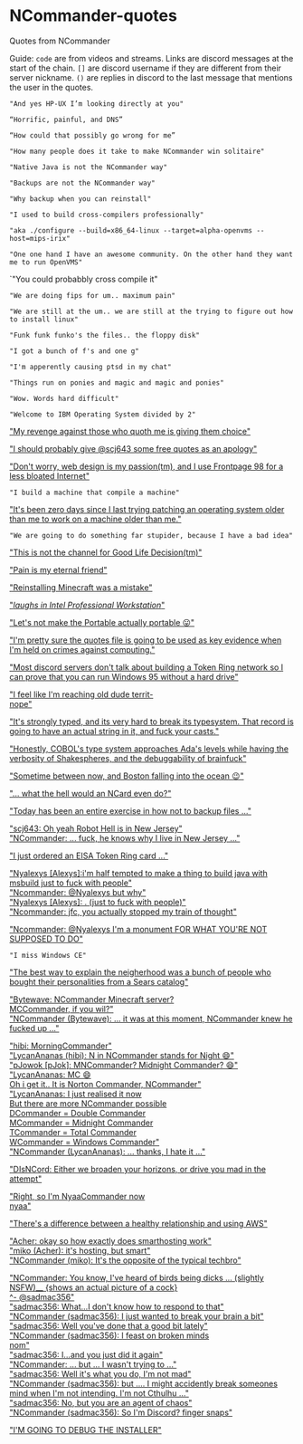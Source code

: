 # NCommander-quotes

Quotes from NCommander

Guide: `code` are from videos and streams. Links are discord messages at the start of the chain. `[]`
are discord username if they are different from their server nickname. `()` are replies in
discord to the last message that mentions the user in the quotes.

`"And yes HP-UX I’m looking directly at you"`

`“Horrific, painful, and DNS”`

`“How could that possibly go wrong for me”`

`"How many people does it take to make NCommander win solitaire"`

`"Native Java is not the NCommander way"`

`"Backups are not the NCommander way"`

`"Why backup when you can reinstall"`

`"I used to build cross-compilers professionally"`

`"aka ./configure --build=x86_64-linux --target=alpha-openvms --host=mips-irix"`

`"One one hand I have an awesome community. On the other hand they want me to run OpenVMS"`

`"You could probabbly cross compile it"

`"We are doing fips for um.. maximum pain"`

`"We are still at the um.. we are still at the trying to figure out how to install linux"`

`"Funk funk funko's the files.. the floppy disk"`

`"I got a bunch of f's and one g"`

`"I'm apperently causing ptsd in my chat"`

`"Things run on ponies and magic and magic and ponies"`

`"Wow. Words hard difficult"`

`"Welcome to IBM Operating System divided by 2"`

["My revenge against those who quoth me is giving them choice"](https://discord.com/channels/702503037289365594/702503037842882582/884280136545996810)

["I should probably give @scj643 some free quotes as an apology"](https://discord.com/channels/702503037289365594/702503037842882582/884272772782632973)

["Don't worry, web design is my passion(tm), and I use Frontpage 98 for a less bloated Internet"](https://discord.com/channels/702503037289365594/702503037842882582/884315004164268093)

`"I build a machine that compile a machine"`

["It's been zero days since I last trying patching an operating system older than me to work on a machine older than me."](https://twitter.com/fossfirefighter/status/1435009427401318401)

`"We are going to do something far stupider, because I have a bad idea"`

["This is not the channel for Good Life Decision(tm)"](https://discord.com/channels/702503037289365594/702503037842882582/885768453514985473)

["Pain is my eternal friend"](https://discord.com/channels/702503037289365594/702503037842882582/891107337903943770)

["Reinstalling Minecraft was a mistake"](https://discord.com/channels/702503037289365594/702503037842882582/891222607263838248)

["_laughs in Intel Professional Workstation_"](https://discord.com/channels/702503037289365594/702503037842882582/892061212727201883)

["Let's not make the Portable actually portable 😛"](https://discord.com/channels/702503037289365594/702503037842882582/892747572417019905)

["I'm pretty sure the quotes file is going to be used as key evidence when I'm held on crimes against computing."](https://discord.com/channels/702503037289365594/803817871733686282/917475540364034080)

["Most discord servers don't talk about building a Token Ring network so I can prove that you can run Windows 95 without a hard drive"](https://discord.com/channels/702503037289365594/702503037842882582/919957856919355413)

["I feel like I'm reaching old dude territ-  
nope"](https://discord.com/channels/702503037289365594/702503037842882582/892943324456046652)

["It's strongly typed, and its very hard to break its typesystem. That record is going to have an actual string in it, and fuck your casts."](https://discord.com/channels/702503037289365594/702503037842882582/893298764561907763)

["Honestly, COBOL's type system approaches Ada's levels while having the verbosity of Shakespheres, and the debuggability of brainfuck"](https://discord.com/channels/702503037289365594/702503037842882582/893298959257337916)

["Sometime between now, and Boston falling into the ocean 😉"](https://discord.com/channels/702503037289365594/702503037842882582/892297725163495434)

["... what the hell would an NCard even do?"](https://discord.com/channels/702503037289365594/702503037842882582/900330356979417128)

["Today has been an entire exercise in how not to backup files ..."](https://twitter.com/FOSSfirefighter/status/1451791078823182336)

["scj643: Oh yeah Robot Hell is in New Jersey"  
 "NCommander: ... fuck, he knows why I live in New Jersey ..."](https://discord.com/channels/702503037289365594/702503037842882582/902412492716789780)

["I just ordered an EISA Token Ring card ..."](https://discord.com/channels/702503037289365594/702503037842882582/915776075877994496)

["Nyalexys [Alexys]:i'm half tempted to make a thing to build java with msbuild just to fuck with people"  
 "Ncommander: @Nyalexys but why"  
 "Nyalexys [Alexys]: . (just to fuck with people)"  
 "Ncommander: jfc, you actually stopped my train of thought"](https://discord.com/channels/702503037289365594/702503037842882582/927231415429509201)

["Ncommander: @Nyalexys I'm a monument FOR WHAT YOU'RE NOT SUPPOSED TO DO"](https://discord.com/channels/702503037289365594/702503037842882582/927231566474784859)

`"I miss Windows CE"`

["The best way to explain the neigherhood was a bunch of people who bought their personalities from a Sears catalog"](https://discord.com/channels/702503037289365594/810167870935531530/929196703607844864)

["Bytewave: NCommander Minecraft server?  
 MCCommander, if you wil?"  
 "NCommander (Bytewave): ... it was at this moment, NCommander knew he fucked up ..."](https://discord.com/channels/702503037289365594/702503037842882582/937906173288546394)

["hibi: MorningCommander"  
 "LycanAnanas (hibi): N in NCommander stands for Night 😄"  
 "pJowok [pJok]: MNCommander? Midnight Commander? 😄"  
 "LycanAnanas: MC 😄  
 Oh i get it.. It is Norton Commander, NCommander"  
 "LycanAnanas: I just  realised it now  
 But there are more NCommander possible  
 DCommander = Double Commander  
 MCommander = Midnight Commander  
 TCommander = Total Commander  
 WCommander = Windows Commander"  
 "NCommander (LycanAnanas): ... thanks, I hate it ..."](https://discord.com/channels/702503037289365594/702503037842882582/939154772416675860)

["DIsNCord: Either we broaden your horizons, or drive you mad in the attempt"](https://discord.com/channels/702503037289365594/702503037842882582/939869805429788782)

["Right, so I'm NyaaCommander now  
 nyaa"](https://discord.com/channels/702503037289365594/925863139390677052/926685617167945738)

["There's a difference between a healthy relationship and using AWS"](https://discord.com/channels/702503037289365594/702503037842882582/940339998295744534)

["Acher: okay so how exactly does smarthosting work"  
 "miko (Acher): it's hosting, but smart"  
 "NCommander (miko): It's the opposite of the typical techbro"](https://discord.com/channels/702503037289365594/702503037842882582/940376324760023090)

["NCommander: You know, I've heard of birds being dicks ... (slightly NSFW)__
 {shows an actual picture of a cock}  
 ^- @sadmac356"  
 "sadmac356: What…I don't know how to respond to that"  
 "NCommander (sadmac356): I just wanted to break your brain a bit"  
 "sadmac356: Well you've done that a good bit lately"  
 "NCommander (sadmac356): I feast on broken minds  
 nom"  
 "sadmac356: I…and you just did it again"  
 "NCommander: ... but ... I wasn't trying to ..."  
 "sadmac356: Well it's what you do, I'm not mad"  
 "NCommander (sadmac356): but .... I might accidently break someones mind when I'm not intending. I'm  not Cthulhu ..."  
 "sadmac356: No, but you are an agent of chaos"  
 "NCommander (sadmac356): So I'm Discord?
 finger snaps"  ](https://discord.com/channels/702503037289365594/810167870935531530/941105185281957968)

["I'M GOING TO DEBUG THE INSTALLER"](https://discord.com/channels/702503037289365594/702503037842882582/947981352983228467)
